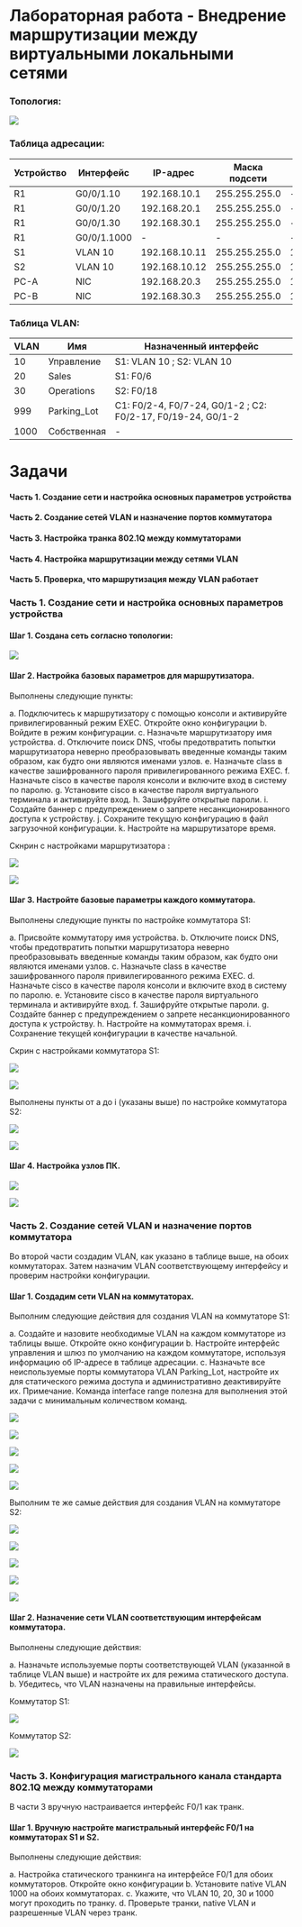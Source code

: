# Лабораторная работа - Внедрение маршрутизации между виртуальными локальными сетями

### Топология:

![](https://github.com/AlexIridium/net_engineer_otus/blob/main/lab06/pic00.JPG)


### Таблица адресации:

| Устройство | Интерфейс | IP-адрес | Маска подсети | Шлюз по умолчанию |
| --- | --- | --- | --- | --- |
| R1 | G0/0/1.10 | 192.168.10.1 | 255.255.255.0 | - |
| R1 | G0/0/1.20 | 192.168.20.1 | 255.255.255.0 | - |
| R1 | G0/0/1.30 | 192.168.30.1 | 255.255.255.0 | - |
| R1 | G0/0/1.1000 | - | - | - |
| S1 | VLAN 10 | 192.168.10.11 | 255.255.255.0 | 192.168.10.1 |
| S2 | VLAN 10 | 192.168.10.12 | 255.255.255.0 | 192.168.10.1 |
| PC-A | NIC | 192.168.20.3 | 255.255.255.0 | 192.168.20.1 |
| PC-B | NIC | 192.168.30.3 | 255.255.255.0 | 192.168.30.1 |


### Таблица VLAN:

| VLAN | Имя | Назначенный интерфейс |
| --- | --- | --- |
| 10 | Управление | S1: VLAN 10 ; S2: VLAN 10 |
| 20 | Sales | S1: F0/6 |
| 30 | Operations | S2: F0/18 |
| 999 | Parking_Lot | С1: F0/2-4, F0/7-24, G0/1-2 ; С2: F0/2-17, F0/19-24, G0/1-2 |
| 1000 | Собственная | - |



# Задачи

#### Часть 1. Создание сети и настройка основных параметров устройства

#### Часть 2. Создание сетей VLAN и назначение портов коммутатора

#### Часть 3. Настройка транка 802.1Q между коммутаторами

#### Часть 4. Настройка маршрутизации между сетями VLAN

#### Часть 5. Проверка, что маршрутизация между VLAN работает



### Часть 1. Создание сети и настройка основных параметров устройства

#### Шаг 1. Создана сеть согласно топологии:


![](https://github.com/AlexIridium/net_engineer_otus/blob/main/lab06/pic01.JPG)


#### Шаг 2. Настройка базовых параметров для маршрутизатора. 

Выполнены следующие пункты:

a.	Подключитесь к маршрутизатору с помощью консоли и активируйте привилегированный режим EXEC. Откройте окно конфигурации
b.	Войдите в режим конфигурации.
c.	Назначьте маршрутизатору имя устройства.
d.	Отключите поиск DNS, чтобы предотвратить попытки маршрутизатора неверно преобразовывать введенные команды таким образом, как будто они являются именами узлов.
e.	Назначьте class в качестве зашифрованного пароля привилегированного режима EXEC.
f.	Назначьте cisco в качестве пароля консоли и включите вход в систему по паролю.
g.	Установите cisco в качестве пароля виртуального терминала и активируйте вход.
h.	Зашифруйте открытые пароли.
i.	Создайте баннер с предупреждением о запрете несанкционированного доступа к устройству.
j.	Сохраните текущую конфигурацию в файл загрузочной конфигурации.
k.	Настройте на маршрутизаторе время.

Скнрин с настройками маршрутизатора :

![](https://github.com/AlexIridium/net_engineer_otus/blob/main/lab06/pic02.JPG)

![](https://github.com/AlexIridium/net_engineer_otus/blob/main/lab06/pic03.JPG)


#### Шаг 3. Настройте базовые параметры каждого коммутатора.

Выполнены следующие пункты по настройке коммутатора S1:

a.	Присвойте коммутатору имя устройства.
b.	Отключите поиск DNS, чтобы предотвратить попытки маршрутизатора неверно преобразовывать введенные команды таким образом, как будто они являются именами узлов.
c.	Назначьте class в качестве зашифрованного пароля привилегированного режима EXEC.
d.	Назначьте cisco в качестве пароля консоли и включите вход в систему по паролю.
e.	Установите cisco в качестве пароля виртуального терминала и активируйте вход.
f.	Зашифруйте открытые пароли.
g.	Создайте баннер с предупреждением о запрете несанкционированного доступа к устройству.
h.	Настройте на коммутаторах время.
i.	Сохранение текущей конфигурации в качестве начальной.

Скрин с настройками коммутатора S1:

![](https://github.com/AlexIridium/net_engineer_otus/blob/main/lab06/pic04.JPG)

![](https://github.com/AlexIridium/net_engineer_otus/blob/main/lab06/pic05.JPG)


Выполнены пункты от a до i (указаны выше) по настройке коммутатора S2:

![](https://github.com/AlexIridium/net_engineer_otus/blob/main/lab06/pic06.JPG)

![](https://github.com/AlexIridium/net_engineer_otus/blob/main/lab06/pic07.JPG)




#### Шаг 4. Настройка узлов ПК.

![](https://github.com/AlexIridium/net_engineer_otus/blob/main/lab06/pic08.JPG)


![](https://github.com/AlexIridium/net_engineer_otus/blob/main/lab06/pic09.JPG)



### Часть 2. Создание сетей VLAN и назначение портов коммутатора

Во второй части создадим VLAN, как указано в таблице выше, на обоих коммутаторах. Затем назначим VLAN соответствующему интерфейсу и проверим настройки конфигурации.

#### Шаг 1. Создадим сети VLAN на коммутаторах.

Выполним следующие действия для создания VLAN на коммутаторе S1:

a.	Создайте и назовите необходимые VLAN на каждом коммутаторе из таблицы выше.
Откройте окно конфигурации
b.	Настройте интерфейс управления и шлюз по умолчанию на каждом коммутаторе, используя информацию об IP-адресе в таблице адресации. 
c.	Назначьте все неиспользуемые порты коммутатора VLAN Parking_Lot, настройте их для статического режима доступа и административно деактивируйте их.
Примечание. Команда interface range полезна для выполнения этой задачи с минимальным количеством команд.

![](https://github.com/AlexIridium/net_engineer_otus/blob/main/lab06/pic10.JPG)


![](https://github.com/AlexIridium/net_engineer_otus/blob/main/lab06/pic11.JPG)


![](https://github.com/AlexIridium/net_engineer_otus/blob/main/lab06/pic12.JPG)


![](https://github.com/AlexIridium/net_engineer_otus/blob/main/lab06/pic13.JPG)


![](https://github.com/AlexIridium/net_engineer_otus/blob/main/lab06/pic13_1.JPG)


Выполним те же самые действия для создания VLAN на коммутаторе S2:

![](https://github.com/AlexIridium/net_engineer_otus/blob/main/lab06/pic14.JPG)


![](https://github.com/AlexIridium/net_engineer_otus/blob/main/lab06/pic15.JPG)


![](https://github.com/AlexIridium/net_engineer_otus/blob/main/lab06/pic16.JPG)


![](https://github.com/AlexIridium/net_engineer_otus/blob/main/lab06/pic17.JPG)


![](https://github.com/AlexIridium/net_engineer_otus/blob/main/lab06/pic18.JPG)



#### Шаг 2. Назначение сети VLAN соответствующим интерфейсам коммутатора.

Выполнены следующие действия:

a.	Назначьте используемые порты соответствующей VLAN (указанной в таблице VLAN выше) и настройте их для режима статического доступа.
b.	Убедитесь, что VLAN назначены на правильные интерфейсы.

Коммутатор S1:

![](https://github.com/AlexIridium/net_engineer_otus/blob/main/lab06/pic13.JPG)


Коммутатор S2:

![](https://github.com/AlexIridium/net_engineer_otus/blob/main/lab06/pic17.JPG)



### Часть 3. Конфигурация магистрального канала стандарта 802.1Q между коммутаторами

В части 3 вручную настраивается интерфейс F0/1 как транк.

#### Шаг 1. Вручную настройте магистральный интерфейс F0/1 на коммутаторах S1 и S2.

Выполнены следующие действия:

a.	Настройка статического транкинга на интерфейсе F0/1 для обоих коммутаторов.
Откройте окно конфигурации
b.	Установите native VLAN 1000 на обоих коммутаторах.
c.	Укажите, что VLAN 10, 20, 30 и 1000 могут проходить по транку.
d.	Проверьте транки, native VLAN и разрешенные VLAN через транк.










